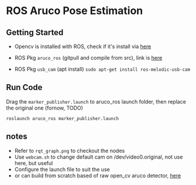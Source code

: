 # ROS Aruco Pose Estimation

## Getting Started
- Opencv is installed with ROS, check if it's install via [here](https://stackoverflow.com/questions/8804064/find-opencv-version-installed-on-ubuntu)

- ROS Pkg `aruco_ros` (gitpull and compile from src), link is [here](https://github.com/pal-robotics/aruco_ros)
- ROS Pkg `usb_cam`   (apt install) `sudo apt-get install ros-melodic-usb-cam`


## Run Code
Drag the `marker_publisher.launch` to aruco_ros launch folder, then replace the original one (fornow, TODO)

```
roslaunch aruco_ros marker_publisher.launch
```

## notes
- Refer to `rqt_graph.png` to checkout the nodes
- Use `webcam.sh` to change default cam on /dev/video0.original, not use here, but useful
- Configure the launch file to suit the use
- or can build from scratch based of raw open_cv aruco detector, [here](https://github.com/fdcl-gwu/aruco-markers/)
